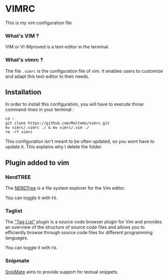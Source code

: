 # VIMRC
This is my vim configuration file

### What's VIM ?
VIM or VI iMproved is a text-editor in the terminal. 

### What's vimrc ?
The file `.vimrc` is the configuration file of vim. It enables users to customize and adapt this text-editor to their needs. 


## Installation

In order to install this configuration, you will have to execute those command-lines in your terminal :

```shell=
cd ~
git clone https://github.com/Maltemo/vimrc.git
mv vimrc/.vimrc ./ & mv vimrc/.vim ./
rm -rf vimrc
```

This configuration isn't meant to be often updated, so you wont have to update it.
This explains why I delete the folder.

## Plugin added to vim

### NerdTREE
The [NERDTree](https://github.com/scrooloose/nerdtree) is a file system explorer for the Vim editor.

You can toggle it with `F9`.

### Taglist
The ["Tag List"](http://www.vim.org/scripts/script.php?script_id=273) plugin is a source code browser plugin for Vim and provides an overview of the structure of source code files and allows you to efficiently browse through source code files for different programming languages.

You can toggle it with `F8`.

### Snipmate
[SnipMate](https://github.com/garbas/vim-snipmate) aims to provide support for textual snippets.
